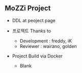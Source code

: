 ## MoZZi Project

- DDL at peoject page
- 프로젝트 Thanks to
    - Development : freddy, iK
    - Reviewer : wairano, golden

- Project Build via Docker 
    - Blank   